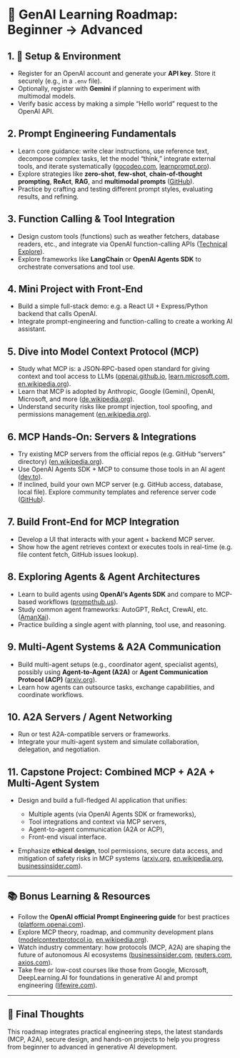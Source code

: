 

# 🚀 GenAI Learning Roadmap: Beginner → Advanced

## 1. 🧩 Setup & Environment

* Register for an OpenAI account and generate your **API key**. Store it securely (e.g., in a `.env` file).
* Optionally, register with **Gemini** if planning to experiment with multimodal models.
* Verify basic access by making a simple “Hello world” request to the OpenAI API.

## 2. Prompt Engineering Fundamentals

* Learn core guidance: write clear instructions, use reference text, decompose complex tasks, let the model “think,” integrate external tools, and iterate systematically ([gocodeo.com][1], [learnprompt.pro][2]).
* Explore strategies like **zero-shot**, **few-shot**, **chain-of-thought prompting**, **ReAct**, **RAG**, and **multimodal prompts** ([GitHub][3]).
* Practice by crafting and testing different prompt styles, evaluating results, and refining.

## 3. Function Calling & Tool Integration

* Design custom tools (functions) such as weather fetchers, database readers, etc., and integrate via OpenAI function-calling APIs ([Technical Explore][4]).
* Explore frameworks like **LangChain** or **OpenAI Agents SDK** to orchestrate conversations and tool use.

## 4. Mini Project with Front‑End

* Build a simple full-stack demo: e.g. a React UI + Express/Python backend that calls OpenAI.
* Integrate prompt-engineering and function-calling to create a working AI assistant.

## 5. Dive into Model Context Protocol (MCP)

* Study what MCP is: a JSON‑RPC-based open standard for giving context and tool access to LLMs ([openai.github.io][5], [learn.microsoft.com][6], [en.wikipedia.org][7]).
* Learn that MCP is adopted by Anthropic, Google (Gemini), OpenAI, Microsoft, and more ([de.wikipedia.org][8]).
* Understand security risks like prompt injection, tool spoofing, and permissions management ([en.wikipedia.org][7]).

## 6. MCP Hands‑On: Servers & Integrations

* Try existing MCP servers from the official repos (e.g. GitHub “servers” directory) ([en.wikipedia.org][7]).
* Use OpenAI Agents SDK + MCP to consume those tools in an AI agent ([dev.to][9]).
* If inclined, build your own MCP server (e.g. GitHub access, database, local file). Explore community templates and reference server code ([GitHub][10]).

## 7. Build Front‑End for MCP Integration

* Develop a UI that interacts with your agent + backend MCP server.
* Show how the agent retrieves context or executes tools in real-time (e.g. file content fetch, GitHub issues lookup).

## 8. Exploring Agents & Agent Architectures

* Learn to build agents using **OpenAI’s Agents SDK** and compare to MCP-based workflows ([prompthub.us][11]).
* Study common agent frameworks: AutoGPT, ReAct, CrewAI, etc. ([AmanXai][12]).
* Practice building a single agent with planning, tool use, and reasoning.

## 9. Multi‑Agent Systems & A2A Communication

* Build multi-agent setups (e.g., coordinator agent, specialist agents), possibly using **Agent-to-Agent (A2A)** or **Agent Communication Protocol (ACP)** ([arxiv.org][13]).
* Learn how agents can outsource tasks, exchange capabilities, and coordinate workflows.

## 10. A2A Servers / Agent Networking

* Run or test A2A-compatible servers or frameworks.
* Integrate your multi-agent system and simulate collaboration, delegation, and negotiation.

## 11. Capstone Project: Combined MCP + A2A + Multi‑Agent System

* Design and build a full-fledged AI application that unifies:

  * Multiple agents (via OpenAI Agents SDK or frameworks),
  * Tool integrations and context via MCP servers,
  * Agent-to-agent communication (A2A or ACP),
  * Front-end visual interface.
* Emphasize **ethical design**, tool permissions, secure data access, and mitigation of safety risks in MCP systems ([arxiv.org][13], [en.wikipedia.org][7], [businessinsider.com][14]).

---

## 📚 Bonus Learning & Resources

* Follow the **OpenAI official Prompt Engineering guide** for best practices ([platform.openai.com][15]).
* Explore MCP theory, roadmap, and community development plans ([modelcontextprotocol.io][16], [en.wikipedia.org][7]).
* Watch industry commentary: how protocols (MCP, A2A) are shaping the future of autonomous AI ecosystems ([businessinsider.com][14], [reuters.com][17], [axios.com][18]).
* Take free or low-cost courses like those from Google, Microsoft, DeepLearning.AI for foundations in generative AI and prompt engineering ([lifewire.com][19]).



---

## 🎯 Final Thoughts

This roadmap integrates practical engineering steps, the latest standards (MCP, A2A), secure design, and hands-on projects to help you progress from beginner to advanced in generative AI development.


[1]: https://www.gocodeo.com/post/roadmap-to-prompt-engineering?utm_source=chatgpt.com "Prompt Engineering Roadmap 2025: A Complete Guide"
[2]: https://www.learnprompt.pro/docs/prompt-engineering/openai-prompt-engineering/?utm_source=chatgpt.com "OpenAI Official Prompt Engineering Guide - Learn Prompt"
[3]: https://github.com/KishoreRam-M/Prompt-Engineering?utm_source=chatgpt.com "GitHub - KishoreRam-M/Prompt-Engineering: Master the art and science of ..."
[4]: https://www.technicalexplore.com/ai/mastering-openai-apis-and-tools-an-ai-prompt-engineers-comprehensive-guide?utm_source=chatgpt.com "Mastering OpenAI APIs and Tools: An AI Prompt Engineer's Comprehensive ..."
[5]: https://openai.github.io/openai-agents-python/mcp/?_hsenc=p2ANqtz--OTWRd2eXUCatbufgoT2LAGg-ub18pbxuJ67OfHwZ00JRmYqibFNpgRz_q2HPPlD1wbZzl&utm_source=chatgpt.com "Model context protocol (MCP) - OpenAI Agents SDK"
[6]: https://learn.microsoft.com/en-us/azure/ai-foundry/openai/concepts/prompt-engineering?utm_source=chatgpt.com "Prompt engineering techniques - Azure OpenAI | Microsoft Learn"
[7]: https://en.wikipedia.org/wiki/Model_Context_Protocol?utm_source=chatgpt.com "Model Context Protocol"
[8]: https://de.wikipedia.org/wiki/Model_Context_Protocol?utm_source=chatgpt.com "Model Context Protocol"
[9]: https://dev.to/nikhilwagh/model-context-protocol-in-net-build-smarter-ai-agents-with-openai-mcp-4em2?utm_source=chatgpt.com "Model Context Protocol in .NET: Build Smarter AI Agents with OpenAI & MCP"
[10]: https://github.com/lastmile-ai/mcp-agent?utm_source=chatgpt.com "GitHub - lastmile-ai/mcp-agent: Build effective agents using Model ..."
[11]: https://www.prompthub.us/blog/openais-agents-sdk-and-anthropics-model-context-protocol-mcp?utm_source=chatgpt.com "OpenAI's Agents SDK and Anthropic's Model Context Protocol (MCP)"
[12]: https://amanxai.com/2025/04/24/ai-agent-developer-roadmap/?utm_source=chatgpt.com "AI Agent Developer Roadmap | Aman Kharwal"
[13]: https://arxiv.org/abs/2505.02279?utm_source=chatgpt.com "A survey of agent interoperability protocols: Model Context Protocol (MCP), Agent Communication Protocol (ACP), Agent-to-Agent Protocol (A2A), and Agent Network Protocol (ANP)"
[14]: https://www.businessinsider.com/ai-protocol-rules-future-2025-6?utm_source=chatgpt.com "The future of AI will be governed by protocols no one has agreed on yet"
[15]: https://platform.openai.com/docs/guides/prompt-engineering/best-practices-for-prompt-engineering?utm_source=chatgpt.com "Prompt engineering - OpenAI API"
[16]: https://modelcontextprotocol.io/development/roadmap?utm_source=chatgpt.com "Roadmap - Model Context Protocol"
[17]: https://www.reuters.com/business/microsoft-wants-ai-agents-work-together-remember-things-2025-05-19/?utm_source=chatgpt.com "Microsoft wants AI 'agents' to work together and remember things"
[18]: https://www.axios.com/2025/04/17/model-context-protocol-anthropic-open-source?utm_source=chatgpt.com "Hot new protocol glues together AI and apps"
[19]: https://www.lifewire.com/best-free-ai-courses-8575868?utm_source=chatgpt.com "The Lifewire Guide to Online Free AI Courses"
